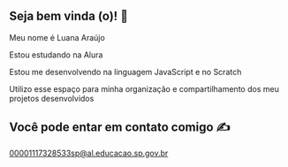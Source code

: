 ## Seja bem vinda (o)! 💖
Meu nome é Luana Araújo

Estou estudando na Alura

Estou me desenvolvendo na linguagem JavaScript e no Scratch

Utilizo esse espaço para minha organização e compartilhamento dos meu projetos desenvolvidos

## Você pode entar em contato comigo ✍
00001117328533sp@al.educacao.sp.gov.br
<!--
**LAMAA2B/LAMAA2B** is a ✨ _special_ ✨ repository because its `README.md` (this file) appears on your GitHub profile.

Here are some ideas to get you started:

- 🔭 I’m currently working on ...
- 🌱 I’m currently learning ...
- 👯 I’m looking to collaborate on ...
- 🤔 I’m looking for help with ...
- 💬 Ask me about ...
- 📫 How to reach me: ...
- 😄 Pronouns: ...
- ⚡ Fun fact: ...
-->

